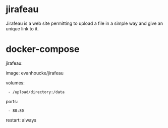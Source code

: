 # jirafeau
 Jirafeau is a web site permitting to upload a file in a simple way and give an unique link to it.

# docker-compose

jirafeau:

   image: evanhoucke/jirafeau
   
   volumes:
   
     - /upload/directory:/data
     
   ports:
   
     - 80:80
     
   restart: always
   
   
   
